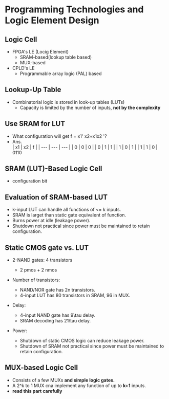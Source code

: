 # Programming Technologies and Logic Element Design

## Logic Cell
* FPGA's LE (Locig Element)
	* SRAM-based(lookup table based)
	* MUX-based
* CPLD's LE
	* Programmable array logic (PAL) based

## Lookup-Up Table
* Combinatorial logic is stored in look-up tables (LUTs) 
	* Capacity is limited by the number of inputs, **not by the
complexity**

## Use SRAM for LUT
* What configuration will get f = x1' x2+x1x2 '?
* Ans. <br>
| x1 | x2 | f |
| --- | --- | --- |
| 0 | 0 | 0 |
| 0 | 1 | 1 |
| 1 | 0 | 1 |
| 1 | 1 | 0 |
0110

## SRAM (LUT)-Based Logic Cell
* configuration bit

## Evaluation of SRAM-based LUT
* k-input LUT can handle all functions of <= k inputs.
* SRAM is larget than static gate equivalent of function.
* Burns power at idle (leakage power).
* Shutdown not practical since power must be maintained to retain configuration.

## Static CMOS gate vs. LUT
* 2-NAND gates: 4 transistors
	* 2 pmos + 2 nmos

* Number of transistors:
	* NAND/NOR gate has 2n transistors.
	* 4-input LUT has 80 transistors in SRAM, 96 in MUX.
* Delay:
	* 4-input NAND gate has 9\tau delay.
	* SRAM decoding has 21\tau delay.
* Power:
	* Shutdown of static CMOS logic can reduce leakage power.
	* Shutdown of SRAM not practical since power must be
	  maintained to retain configuration.

## MUX-based Logic Cell
* Consists of a few MUXs **and simple logic gates.**
* A 2^k to 1 MUX cna implement any function of up to **k+1** inputs.
* **read this part carefully**

## 
